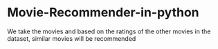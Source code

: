 # Movie-Recommender-in-python
We take the movies and based on the ratings of the other movies in the dataset, similar movies will be recommended

